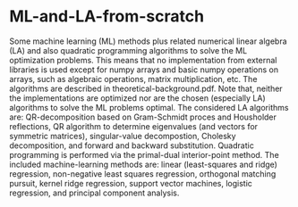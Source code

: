 # ML-and-LA-from-scratch
Some machine learning (ML) methods plus related numerical linear algebra (LA) and also quadratic programming algorithms to solve the ML optimization problems. This means that no implementation from external libraries is used except for numpy arrays and basic numpy operations on arrays, such as algebraic operations, matrix multiplication, etc. The algorithms are described in theoretical-background.pdf.  Note that, neither the implementations are optimized nor are the chosen (especially LA) algorithms to solve the ML problems optimal.  The considered LA algorithms are: QR-decomposition based on Gram-Schmidt proces and Housholder reflections, QR algorithm to determine eigenvalues (and vectors for symmetric matrices), singular-value decompostion, Cholesky decomposition, and forward and backward substitution. Quadratic programming is performed via the primal-dual interior-point method.  The included machine-learning methods are: linear (least-squares and ridge) regression, non-negative least squares regression, orthogonal matching pursuit, kernel ridge regression, support vector machines, logistic regression, and principal component analysis.
